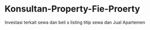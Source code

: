 # Konsultan-Property-Fie-Proerty
Investasi terkait sewa dan beli s listing titip sewa dan Jual Apartemen
